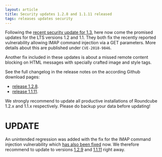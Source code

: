 ```yaml
---
layout: article
title: Security updates 1.2.8 and 1.1.11 released
tags: releases updates security
---
```


Following the [recent security update for 1.3](/news/2018/04/11/security-update-1.3.6),
here now come the promised updates for the LTS versions 1.2 and 1.1. They both fix the 
recently reported vulnerability allowing IMAP command injection via a GET parameters.
More details about this are published under `CVE-2018-9846`.

Another fix included in these updates is about a missed remote content blocking
on HTML messages with specially crafted image and style tags.

See the full changelog in the release notes on the according Github download pages:
* [release 1.2.8](https://github.com/roundcube/roundcubemail/releases/tag/1.2.8).
* [release 1.1.11](https://github.com/roundcube/roundcubemail/releases/tag/1.1.11).

We strongly recommend to update all productive installations of Roundcube 1.2.x and 1.1.x respectively.
Please do backup your data before updating!

# UPDATE

An unintended regression was added with the fix for the IMAP command injection vulnerability which [has also been fixed](/news/2018/04/19/updates-1.2.9-1.1.12-released) now. We therefore recommend to update to versions [1.2.9](https://github.com/roundcube/roundcubemail/releases/tag/1.2.9) and [1.1.11](https://github.com/roundcube/roundcubemail/releases/tag/1.1.12) right away.
